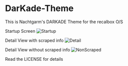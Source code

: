 # DarKade-Theme
This is Nachtgarm's DARKADE Theme for the recalbox O/S

Startup Screen
![Startup](https://raw.githubusercontent.com/recalbox/recalbox-themes/master/resources/DarKade/screenshots/Startup.png)

Detail View with scraped info
![Detail](https://raw.githubusercontent.com/recalbox/recalbox-themes/master/resources/DarKade/screenshots/Detail.png)

Detail View without scraped info
![NonScraped](https://raw.githubusercontent.com/recalbox/recalbox-themes/master/resources/DarKade/screenshots/nonscraped.png)

Read the LICENSE for details
